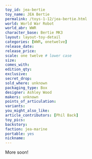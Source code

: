 ```yaml
---
toy_id: jea-bertie
toy_name: JEA Bertie
permalink: /toys-1-12/jea-bertie.html
world: World War Robot
world_abr: WWR
character_base: Bertie MK3
layout: layout-toy-detail
categories: [WWR, onetwelve]
release_date: 
release_price:
scale: one twelve # lower case
size: 
comes_with: 
edition_qty: 
exclusive: 
secret_drop:
sold_where: unknown
packaging_type: Box
designer: Ashley Wood
makers: unknown
points_of_articulation:
variants:
you_might_also_like:  
article_contributors: [Phil Back]
toy_pics:
backstory:
faction: jea-marine
portable: yes
nickname: 
---
```

More soon!